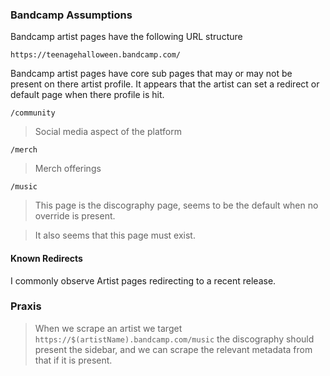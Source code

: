 ### Bandcamp Assumptions

Bandcamp artist pages have the following URL structure

`https://teenagehalloween.bandcamp.com/`

Bandcamp artist pages have core sub pages that may or may not be present on there
artist profile. It appears that the artist can set a redirect or default
page when there profile is hit.

`/community`

> Social media aspect of the platform

`/merch`

> Merch offerings

`/music`

> This page is the discography page, seems to be the default
when no override is present.

> It also seems that this page must exist.

#### Known Redirects

I commonly observe Artist pages redirecting to a recent release.

### Praxis

> When we scrape an artist we target `https://$(artistName).bandcamp.com/music`
the discography should present the sidebar, and we can scrape the relevant
metadata from that if it is present.
